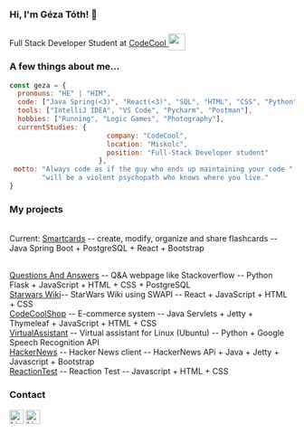 
<!--
**tothgeza/tothgeza** is a ✨ _special_ ✨ repository because its `README.md` (this file) appears on your GitHub profile.

Here are some ideas to get you started:

- 🔭 I’m currently working on ...
- 🌱 I’m currently learning ...
- 👯 I’m looking to collaborate on ...
- 🤔 I’m looking for help with ...
- 💬 Ask me about ...
- 📫 How to reach me: ...
- 😄 Pronouns: ...
- ⚡ Fun fact: ...
-->
<h3> Hi, I'm Géza Tóth! 👋</h3>
<p>Full Stack Developer Student at <a href="http://www.codecool.com">CodeCool <img src="https://i.imgur.com/TFqs3yE.png" width="30" style="position: relative; top:8px;"></a></p>


### A few things about me...

```javascript
const geza = {
  pronouns: "HE" | "HIM",
  code: ["Java Spring(<3)", "React(<3)", "SQL", "HTML", "CSS", "Python", "Git", "Bootstrap"],
  tools: ["IntelliJ IDEA", "VS Code", "Pycharm", "Postman"],
  hobbies: ["Running", "Logic Games", "Photography"],
  currentStudies: {
                        company: "CodeCool",
                        location: "Miskolc",
                        position: "Full-Stack Developer student"
                      },
 motto: "Always code as if the guy who ends up maintaining your code " +
        "will be a violent psychopath who knows where you live."
}
```
### My projects


<br>Current: <a href="https://github.com/tothgeza/Smartcards">Smartcards</a> -- create, modify, organize and share flashcards -- Java Spring Boot + PostgreSQL + React + Bootstrap

<br><a href="https://github.com/tothgeza/Questions-And-Answers">Questions And Answers</a> -- Q&A webpage like Stackoverflow --  Python Flask + JavaScript + HTML + CSS + PostgreSQL</br>
<a href="https://github.com/tothgeza/starwars">Starwars Wiki</a>-- StarWars Wiki using SWAPI -- React + JavaScript + HTML + CSS
<br><a href="https://github.com/tothgeza/CodecoolShop">CodeCoolShop</a> -- E-commerce system -- Java Servlets + Jetty + Thymeleaf + JavaScript + HTML + CSS
<br><a href="https://github.com/tothgeza/VirtualAssistant">VirtualAssistant</a> -- Virtual assistant for Linux (Ubuntu) -- Python + Google Speech Recognition API
<br><a href="https://github.com/tothgeza/HackerNews">HackerNews</a> -- Hacker News client -- HackerNews APi + Java + Jetty + Javascript + Bootstrap
<br><a href="https://github.com/tothgeza/ReactionTest">ReactionTest</a> -- Reaction Test -- Javascript + HTML + CSS

### Contact

[<img src="https://img.shields.io/badge/Linkedin-white?style=flat&logo=linkedin&labelColor=blue" alt="LinkedIn logo" title="LinkedIn" height="25" />](https://www.linkedin.com/in/gezatoth)
[<img src="https://img.shields.io/badge/Gmail-white?style=flat&logo=gmail&labelColor=white" alt="LinkedIn logo" title="LinkedIn" height="25" />](mailto:toth.geza.0425@gmail.com)